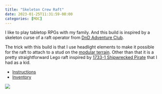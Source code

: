 ```yaml
---
title: "Skeleton Crew Raft"
date: 2023-01-25T11:31:59-08:00
categories: [MOC]
---
```


I like to play tabletop RPGs with my family. And this build is inspired by a skeleton curse of a raft operator from [DnD Adventure Club](https://dndadventureclub.com).

The trick with this build is that I use headlight elements to make it possible for the raft to attach to a stud on the [modular terrain](https://bricktoad.com/tabletop-game-modular-terrain/). Other than that it is a pretty straightforward Lego raft inspired by [1733-1 Shipwrecked Pirate](https://rebrickable.com/sets/1733-1/shipwrecked-pirate) that I had as a kid.

- [Instructions](/Skeleton-Crew-Raft.pdf)
- [Inventory](/Skeleton-Crew-Raft.xml)

![](/Skeleton-Crew-Raft.png)

